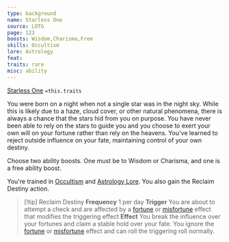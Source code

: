 ```yaml
---
type: background
name: Starless One 
source: LOTG
page: 123
boosts: Wisdom,Charisma,Free
skills: Occultism
lore: Astrology
feat: 
traits: rare
misc: ability
---
```


[Starless One](###%20Starless%20One)
`=this.traits`


You were born on a night when not a single star was in the night sky. While this is likely due to a haze, cloud cover, or other natural phenomena, there is always a chance that the stars hid from you on purpose. You have never been able to rely on the stars to guide you and you choose to exert your own will on your fortune rather than rely on the heavens. You've learned to reject outside influence on your fate, maintaining control of your own destiny.

Choose two ability boosts. One must be to Wisdom or Charisma, and one is a free ability boost.

You're trained in [Occultism](Occultism) and [Astrology Lore](Astrology%20Lore). You also gain the Reclaim Destiny action.



> [!tip] Reclaim Destiny 
> **Frequency** 1 per day
> **Trigger**  You are about to attempt a check and are affected by a [fortune](../Traits/Fortune.md) or [misfortune](../Traits/Misfortune.md) effect that modifies the triggering effect
> **Effect** You break the influence over your fortunes and claim a stable hold over your fate. You ignore the [fortune](../Traits/Fortune.md) or [misfortune](../Traits/Misfortune.md) effect and can roll the triggering roll normally.